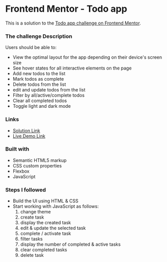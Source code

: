 # Frontend Mentor - Todo app

This is a solution to the [Todo app challenge on Frontend Mentor](https://www.frontendmentor.io/challenges/todo-app-Su1_KokOW).

### The challenge Description

Users should be able to:

- View the optimal layout for the app depending on their device's screen size
- See hover states for all interactive elements on the page
- Add new todos to the list
- Mark todos as complete
- Delete todos from the list
- edit and update todos from the list
- Filter by all/active/complete todos
- Clear all completed todos
- Toggle light and dark mode

### Links

- [Solution Link](https://www.frontendmentor.io/solutions/simple-todo-app-with-js-oop-5xH94icPLr)
- [Live Demo Link](https://emanradwan114.github.io/todoApp-OOP/)

### Built with

- Semantic HTML5 markup
- CSS custom properties
- Flexbox
- JavaScript

### Steps I followed

- Build the UI using HTML & CSS
- Start working with JavaScript as follows:
  1.  change theme
  2.  create task
  3.  display the created task
  4.  edit & update the selected task
  5.  complete / activate task
  6.  filter tasks
  7.  display the number of completed & active tasks
  8.  clear completed tasks
  9.  delete task
